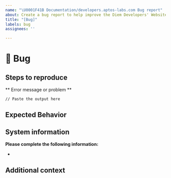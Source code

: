 ```yaml
---
name: "\U0001F41B Documentation/developers.aptos-labs.com Bug report"
about: Create a bug report to help improve the Diem Developers' Website
title: "[Bug]"
labels: bug
assignees: ''

---
```


# 🐛 Bug

<!-- A clear and concise description of your issue with the documentation or website.
To report a security issue, please email security@aptos-labs.com. -->

## Steps to reproduce

<!-- Please include all steps to reproduce the issue -->

** Error message or problem **
```
// Paste the output here
```

## Expected Behavior

<!-- A clear and concise description of what you expected to happen. -->

## System information

**Please complete the following information:**
- <!-- Browser type and version -->

## Additional context

<!-- Add any other context about the problem here. -->
